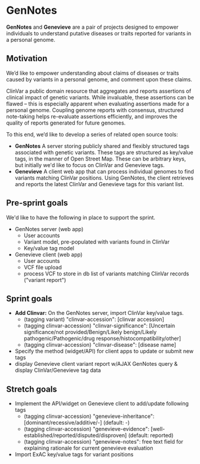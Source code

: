 # GenNotes

**GenNotes** and **Genevieve** are a pair of projects designed to empower individuals to understand putative diseases or traits reported for variants in a personal genome.

## Motivation

We’d like to empower understanding about claims of diseases or traits caused by variants in a personal genome, and comment upon these claims.

ClinVar a public domain resource that aggregates and reports assertions of clinical impact of genetic variants. While invaluable, these assertions can be flawed – this is especially apparent when evaluating assertions made for a personal genome. Coupling genome reports with consensus, structured note-taking helps re-evaluate assertions efficiently, and improves the quality of reports generated for future genomes.

To this end, we’d like to develop a series of related open source tools:
- **GenNotes** A server storing publicly shared and flexibly structured tags associated with genetic variants. These tags are structured as key/value tags, in the manner of Open Street Map. These can be arbitrary keys, but initially we'd like to focus on ClinVar and Genevieve tags.
- **Genevieve** A client web app that can process individual genomes to find variants matching ClinVar positions. Using GenNotes, the client retrieves and reports the latest ClinVar and Genevieve tags for this variant list.

## Pre-sprint goals

We'd like to have the following in place to support the sprint.
- GenNotes server (web app)
  - User accounts
  - Variant model, pre-populated with variants found in ClinVar
  - Key/value tag model
- Genevieve client (web app)
  - User accounts
  - VCF file upload
  - process VCF to store in db list of variants matching ClinVar records ("variant report")

## Sprint goals
- **Add Clinvar:** On the GenNotes server, import ClinVar key/value tags.
  - (tagging variant) "clinvar-accession": [clinvar accession]
  - (tagging clinvar-accession) "clinvar-significance": [Uncertain significance/not provided/Benign/Likely benign/Likely pathogenic/Pathogenic/drug response/histocompatibility/other]
  - (tagging clinvar-accession) "clinvar-disease": [disease name]
- Specify the method (widget/API) for client apps to update or submit new tags
- display Genevieve client variant report w/AJAX GenNotes query & display ClinVar/Genevieve tag data

## Stretch goals
- Implement the API/widget on Genevieve client to add/update following tags
  - (tagging clinvar-accession) "genevieve-inheritance": [dominant/recessive/additive/-] (default: -)
  - (tagging clinvar-accession) "genevieve-evidence": [well-established/reported/disputed/disproven] (default: reported)
  - (tagging clinvar-accession) "genevieve-notes": free text field for explaining rationale for current genevieve evaluation
- Import ExAC key/value tags for variant positions

